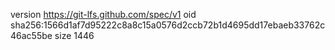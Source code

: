 version https://git-lfs.github.com/spec/v1
oid sha256:1566d1af7d95222c8a8c15a0576d2ccb72b1d4695dd17ebaeb33762c46ac55be
size 1446
